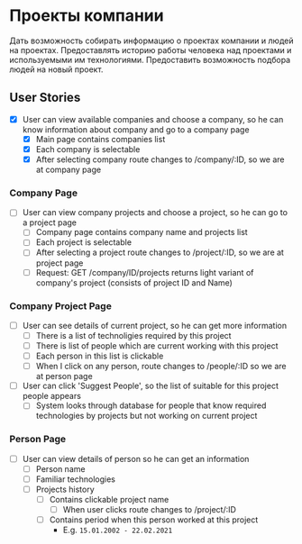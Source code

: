 # Проекты компании

Дать возможность собирать информацию о проектах компании и людей на проектах. Предоставлять историю работы человека над проектами и используемыми им технологиями. Предоставить возможность подбора людей на новый проект.

## User Stories

- [x] User can view available companies and choose a company, so he can know information about company and go to a company page
  - [x] Main page contains companies list
  - [x] Each company is selectable
  - [x] After selecting company route changes to /company/:ID, so we are at company page

### Company Page

- [ ] User can view company projects and choose a project, so he can go to a project page
  - [ ] Company page contains company name and projects list
  - [ ] Each project is selectable
  - [ ] After selecting a project route changes to /project/:ID, so we are at project page
  - [ ] Request: GET /company/ID/projects returns light variant of company's project (consists of project ID and Name)

### Company Project Page

- [ ] User can see details of current project, so he can get more information
  - [ ] There is a list of technoligies required by this project
  - [ ] There is list of people which are current working with this project
  - [ ] Each person in this list is clickable
  - [ ] When I click on any person, route changes to /people/:ID so we are at person page
- [ ] User can click 'Suggest People', so the list of suitable for this project people appears
  - [ ] System looks through database for people that know required technologies by projects but not working on current project

### Person Page

- [ ] User can view details of person so he can get an information
  - [ ] Person name
  - [ ] Familiar technologies
  - [ ] Projects history
    - [ ] Contains clickable project name
      - [ ] When user clicks route changes to /project/:ID
    - [ ] Contains period when this person worked at this project
      - E.g. ``15.01.2002 - 22.02.2021``
